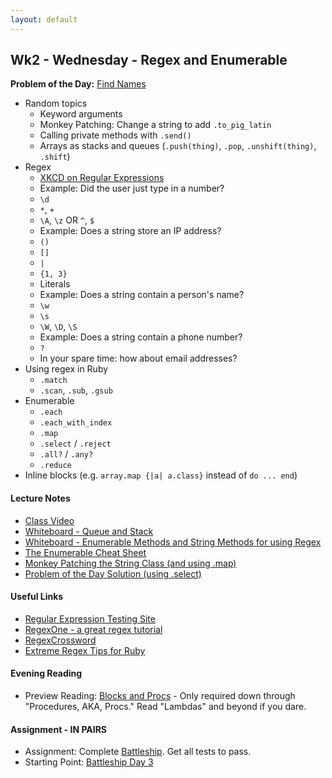```yaml
---
layout: default
---
```


## Wk2 - Wednesday - Regex and Enumerable

**Problem of the Day:** [Find Names](https://github.com/masonfmatthews/rails_assignments/tree/master/exercises/find_names)

* Random topics
  * Keyword arguments
  * Monkey Patching: Change a string to add `.to_pig_latin`
  * Calling private methods with `.send()`
  * Arrays as stacks and queues (`.push(thing)`, `.pop`, `.unshift(thing)`, `.shift`)
* Regex
  * [XKCD on Regular Expressions](https://xkcd.com/1171/)
  * Example: Did the user just type in a number?
  * `\d`
  * `*`, `+`
  * `\A`, `\z` OR `^`, `$`
  * Example: Does a string store an IP address?
  * `()`
  * `[]`
  * `|`
  * `{1, 3}`
  * Literals
  * Example: Does a string contain a person's name?
  * `\w`
  * `\s`
  * `\W`, `\D`, `\S`
  * Example: Does a string contain a phone number?
  * `?`
  * In your spare time: how about email addresses?
* Using regex in Ruby
  * `.match`
  * `.scan`, `.sub`, `.gsub`
* Enumerable
  * `.each`
  * `.each_with_index`
  * `.map`
  * `.select` / `.reject`
  * `.all?` / `.any?`
  * `.reduce`
* Inline blocks (e.g. `array.map {|a| a.class}` instead of `do ... end`)

#### Lecture Notes

* [Class Video](https://youtu.be/0vcfAMNFqhA)
* [Whiteboard - Queue and Stack](http://tiyd-rails.s3.amazonaws.com/pictures/uploaded_files/000/000/007/original/queue2.10.16.JPG?1455120608)
* [Whiteboard - Enumerable Methods and String Methods for using Regex]()
* [The Enumerable Cheat Sheet](enumerable.rb)
* [Monkey Patching the String Class (and using .map)](pig.rb)
* [Problem of the Day Solution (using .select)](regex.rb)

#### Useful Links

* [Regular Expression Testing Site](http://www.rubular.com)
* [RegexOne - a great regex tutorial](http://regexone.com/)
* [RegexCrossword](https://regexcrossword.com/)
* [Extreme Regex Tips for Ruby](http://idiosyncratic-ruby.com/11-regular-extremism.html)

#### Evening Reading

* Preview Reading: [Blocks and Procs](http://www.reactive.io/tips/2008/12/21/understanding-ruby-blocks-procs-and-lambdas/) - Only required down through "Procedures, AKA, Procs."  Read "Lambdas" and beyond if you dare.

#### Assignment - IN PAIRS

* Assignment: Complete [Battleship](https://github.com/tiyd-rails-2016-01/battleship).  Get all tests to pass.
* Starting Point: [Battleship Day 3](https://github.com/tiyd-rails-2016-01/battleship_day_3)
<!-- * Feedback: [Battleship Day 3 Feedback](feedback)
* Final Solution: [Battleship Solution](https://github.com/tiyd-rails-2016-01/battleship_solution)-->

